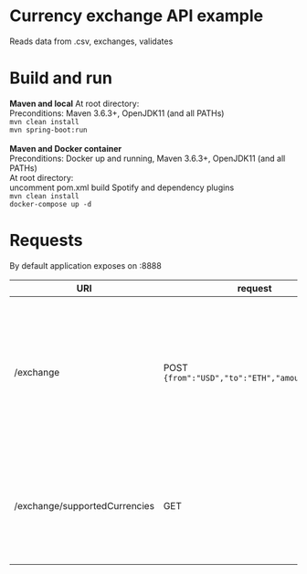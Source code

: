 # Currency exchange API example
Reads data from .csv, exchanges, validates

# Build and run

**Maven and local** At root directory:<br>
Preconditions: Maven 3.6.3+, OpenJDK11 (and all PATHs)<br>
`mvn clean install`<br>
`mvn spring-boot:run`<br>
<br>
**Maven and Docker container**<br>
Preconditions: Docker up and running, Maven 3.6.3+, OpenJDK11 (and all PATHs)<br>
At root directory:<br>
uncomment pom.xml build Spotify and dependency plugins<br>
`mvn clean install`<br>
`docker-compose up -d`<br>

# Requests
By default application exposes on :8888

URI|request|response|description
---|---|---|---
/exchange|POST `{from":"USD","to":"ETH","amount":10.50}`|200, `{"exchange_amount" : 0.007796718290392317, "exchange_rate" : 846.510000000000000000, "from_currency" : { "name" : "USD", "rate" : 0.809552722 }, "to_currency" : { "name" : "ETH", "rate" : 685.29447470022 }, "request" : { "from" : "USD", "to" : "ETH", "amount" : 6.6}, "timestamp" : "2020-09-13T16:40:34.856+00:00" }`| Exchange currency
/exchange/supportedCurrencies|GET|200, `[{ "name" : "EUR", "rate" : 1 }, { "name" : "USD", "rate" : 0.809552722 }, { "name" : "GBP", "rate" : 1.126695 }, { "name" : "BTC", "rate" : 6977.0896569209 }, { "name" : "ETH", "rate" : 685.29447470022 }, { "name" : "FKE", "rate" : 0.025 }]`| Get all supported currencies